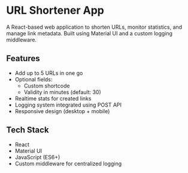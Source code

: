# URL Shortener App

A React-based web application to shorten URLs, monitor statistics, and manage link metadata. Built using Material UI and a custom logging middleware.

## Features

- Add up to 5 URLs in one go
- Optional fields:
  - Custom shortcode
  - Validity in minutes (default: 30)
- Realtime stats for created links
- Logging system integrated using POST API
- Responsive design (desktop + mobile)

## Tech Stack

- React
- Material UI
- JavaScript (ES6+)
- Custom middleware for centralized logging



